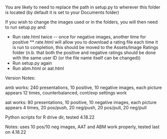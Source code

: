 You are likely to need to replace the path in setup.py to wherever this folder is located (by default it is set to your Documents folder)

If you wish to change the images used or in the folders, you will then need to run setup.py and:
* Run rate.html twice -- once for negative images, another time for positive
** rate.html will allow you to download a rating file each time it is run to completion, this should be moved to the Assets/Image Ratings folder (n.b. that both the positive and negative ratings should be done with the same user ID (or the file name itself can be changed))
* Run setup.py again
* Run abm.html or aat.html

Version Notes: 

amb works: 
240 presentations, 10 positive, 10 negative images, each picture appears 12 times, counterbalanced, cont/exp settings work 

aat works:
80 presentations, 10 positive, 10 negative images, each picture appears 4 times, 20 pos/push, 20 neg/push, 20 pos/pull, 20 neg/pull

Python scripts for R drive dir, tested 4.18.22


Notes: uses 10 pos/10 neg images, AAT and ABM work properly, tested last on 4.18.22